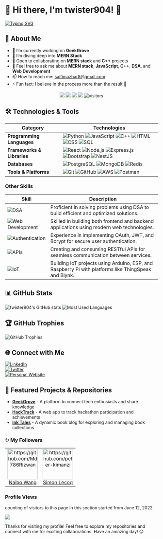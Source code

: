 # 🌟 Hi there, I'm twister904! 👋  

[![Typing SVG](https://readme-typing-svg.herokuapp.com?color=%2336BCF7&center=true&vCenter=true&width=600&lines=Hi+there+👋,+I+am+Mazhar+Saifi+Aka+Twister904;+Welcome+to+My+Profile!;+CSE+Grad+with+4+years+of+programming+experience;Always+learning+new+things+;Software+Developer+Working+on+MERN+;+Ai+and+Ml+Enthusiast)](https://git.io/typing-svg)


## 🚀 About Me  
- 🔭 I’m currently working on **GeekGrove**  
- 🌱 I’m diving deep into **MERN Stack** 
- 👯 Open to collaborating on **MERN stack** and **C++** projects  
- 💬 Feel free to ask me about **MERN stack**, **JavaScript**, **C++**, **DSA**, and **Web Development**  
- 📫 How to reach me: [saifimazhar8@gmail.com](mailto:saifimazhar8@gmail.com)  
- ⚡ Fun fact: I believe in the process more than the result 🚀  

<p align="center">
    <a href="https://github.com/twister904"><img src="https://img.shields.io/badge/status-updating-brightgreen.svg"></a>
    <a href="https://github.com/twister904/twister904/graphs/contributors"><img src="https://img.shields.io/github/contributors/twister904/twister904?color=blue"></a>
    <a href="https://github.com/twister904/twister904/stargazers"><img src="https://img.shields.io/github/stars/twister904/twister904.svg?logo=github"></a>
    <a href="https://github.com/twister904/twister904/network/members"><img src="https://img.shields.io/github/forks/twister904/twister904.svg?color=blue&logo=github"></a>
    <img src="https://visitor-badge.laobi.icu/badge?page_id=twister904.twister904" alt="visitors"/>   
</p>

## 🛠️ Technologies & Tools  

| **Category**             | **Technologies**                                                                                                                                                                                                                             |
|--------------------------|---------------------------------------------------------------------------------------------------------------------------------------------------------------------------------------------------------------------------------------------|
| **Programming Languages** | ![Python](https://img.shields.io/badge/-Python-3776AB?style=flat&logo=python&logoColor=white) ![JavaScript](https://img.shields.io/badge/-JavaScript-F7DF1E?style=flat&logo=javascript&logoColor=black) ![C++](https://img.shields.io/badge/-C++-00599C?style=flat&logo=c%2B%2B&logoColor=white) ![HTML](https://img.shields.io/badge/-HTML5-E34F26?style=flat&logo=html5&logoColor=white) ![CSS](https://img.shields.io/badge/-CSS3-1572B6?style=flat&logo=css3&logoColor=white) ![SQL](https://img.shields.io/badge/-SQL-4479A1?style=flat&logo=postgresql&logoColor=white) |
| **Frameworks & Libraries** | ![React](https://img.shields.io/badge/-React-61DAFB?style=flat&logo=react&logoColor=white) ![Node.js](https://img.shields.io/badge/-Node.js-339933?style=flat&logo=node.js&logoColor=white) ![Express.js](https://img.shields.io/badge/-Express.js-000000?style=flat&logo=express&logoColor=white) ![Bootstrap](https://img.shields.io/badge/-Bootstrap-7952B3?style=flat&logo=bootstrap&logoColor=white) ![NestJS](https://img.shields.io/badge/-NestJS-E0234E?style=flat&logo=nestjs&logoColor=white) |
| **Databases**            | ![PostgreSQL](https://img.shields.io/badge/-PostgreSQL-336791?style=flat&logo=postgresql&logoColor=white) ![MongoDB](https://img.shields.io/badge/-MongoDB-47A248?style=flat&logo=mongodb&logoColor=white) ![Redis](https://img.shields.io/badge/-Redis-DC382D?style=flat&logo=redis&logoColor=white) |
| **Tools & Platforms**     | ![Git](https://img.shields.io/badge/-Git-F05032?style=flat&logo=git&logoColor=white) ![GitHub](https://img.shields.io/badge/-GitHub-181717?style=flat&logo=github&logoColor=white) ![AWS](https://img.shields.io/badge/-AWS-232F3E?style=flat&logo=amazon-aws&logoColor=white) ![Postman](https://img.shields.io/badge/-Postman-FF6C37?style=flat&logo=postman&logoColor=white) |


### Other Skills  
| **Skill**                | **Description**                                                                                   |
|--------------------------|---------------------------------------------------------------------------------------------------|
| ![DSA](https://img.shields.io/badge/-Data%20Structures%20&%20Algorithms-0A66C2?style=flat&logo=leetcode&logoColor=white) | Proficient in solving problems using DSA to build efficient and optimized solutions.    |
| ![Web Development](https://img.shields.io/badge/-Web%20Development-563D7C?style=flat&logo=html5&logoColor=white)         | Skilled in building both frontend and backend applications using modern web technologies. |
| ![Authentication](https://img.shields.io/badge/-Authentication-FF6C37?style=flat&logo=key&logoColor=white)               | Experience in implementing OAuth, JWT, and Bcrypt for secure user authentication.        |
| ![APIs](https://img.shields.io/badge/-APIs%20(RESTful)-4A90E2?style=flat&logo=postman&logoColor=white)                   | Creating and consuming RESTful APIs for seamless communication between services.         |
| ![IoT](https://img.shields.io/badge/-IoT%20(Arduino%2C%20ESP%2C%20Raspberry%20Pi)-A0C4FF?style=flat&logo=raspberry-pi&logoColor=white) | Building IoT projects using Arduino, ESP, and Raspberry Pi with platforms like ThingSpeak and Blynk. |


## 📊 GitHub Stats  
![twister904's GitHub stats](https://github-readme-stats.vercel.app/api?username=twister904&show_icons=true&theme=radical)  ![Most Used Languages](https://github-readme-stats.vercel.app/api/top-langs/?username=twister904&layout=compact&theme=transparent)


## 🏆 GitHub Trophies  
![GitHub Trophies](https://github-profile-trophy.vercel.app/?username=twister904&theme=onedark)  

## 🌐 Connect with Me  
[![LinkedIn](https://img.shields.io/badge/LinkedIn-0077B5?style=flat&logo=linkedin&logoColor=white)](https://www.linkedin.com/in/saifimazhar8/)  
[![Twitter](https://img.shields.io/badge/Twitter-1DA1F2?style=flat&logo=twitter&logoColor=white)](https://x.com/itsmazharsaifi)  
[![Personal Website](https://img.shields.io/badge/Website-4285F4?style=flat&logo=google-chrome&logoColor=white)](https://twister904.github.io/newportfolio/)  
  

## 📝 Featured Projects & Repositories  
- **[GeekGrove](https://github.com/twister904/geekgrove)** - A platform to connect tech enthusiasts and share knowledge  
- **[HackTrack](https://github.com/twister904/hacktrack)** - A web app to track hackathon participation and achievements  
- **[Ink Tales](https://github.com/twister904/INK_TALES)** - A dynamic book blog for exploring and managing book collections

### :sparkles: My Followers
<!--START_SECTION:top-followers-->
<table>
  <tr>
    <td align="center">
      <a href="https://github.com/Md786Rizwan">
        <img src="https://avatars.githubusercontent.com/u/150046924?v=4" width="100px;" alt="https://github.com/Md786Rizwan"/>
      </a>
      <br />
      <a href="https://github.com/Md786Rizwan">Naibo Wang</a>
    </td>
    <td align="center">
      <a href="https://github.com/peter-kimanzi">
        <img src="https://avatars.githubusercontent.com/u/71552773?v=4" width="100px;" alt="https://github.com/peter-kimanzi"/>
      </a>
      <br />
      <a href="https://github.com/peter-kimanzi">Simon Lecoq</a>
    </td>
  </tr>
</table>
<!--END_SECTION:top-followers-->

### Profile Views
counting of visitors to this page in this section started from June 12, 2022

![](https://count.getloli.com/get/@twister904.github.readme)

Thanks for visiting my profile! Feel free to explore my repositories and connect with me for exciting collaborations. Have an amazing day! 😊  
